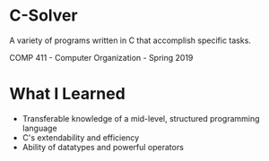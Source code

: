 # C-Solver
A variety of programs written in C that accomplish specific tasks.

COMP 411 - Computer Organization - Spring 2019

# What I Learned

* Transferable knowledge of a mid-level, structured programming language
* C's extendability and efficiency
* Ability of datatypes and powerful operators
